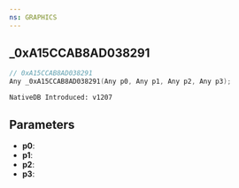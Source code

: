 ```yaml
---
ns: GRAPHICS
---
```

## _0xA15CCAB8AD038291

```c
// 0xA15CCAB8AD038291
Any _0xA15CCAB8AD038291(Any p0, Any p1, Any p2, Any p3);
```

```
NativeDB Introduced: v1207
```

## Parameters
* **p0**:
* **p1**:
* **p2**:
* **p3**:
